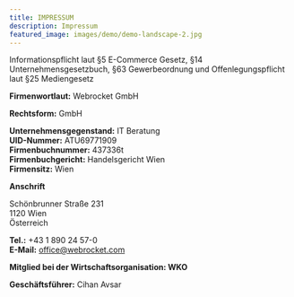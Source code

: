 ```yaml
---
title: IMPRESSUM
description: Impressum
featured_image: images/demo/demo-landscape-2.jpg
---
```


Informationspflicht laut §5 E-Commerce Gesetz, §14 Unternehmensgesetzbuch, §63 Gewerbeordnung und Offenlegungspflicht laut §25 Mediengesetz

**Firmenwortlaut:** Webrocket GmbH

**Rechtsform:**  GmbH



**Unternehmensgegenstand:** IT Beratung\
**UID-Nummer:** ATU69771909\
**Firmenbuchnummer:** 437336t\
**Firmenbuchgericht:** Handelsgericht Wien \
**Firmensitz:** Wien

**Anschrift**

Schönbrunner Straße 231\
1120 Wien\
Österreich

**Tel.:** +43 1 890 24 57-0\
**E-Mail:** office@webrocket.com

**Mitglied bei der Wirtschaftsorganisation: WKO**

**Geschäftsführer:** Cihan Avsar
